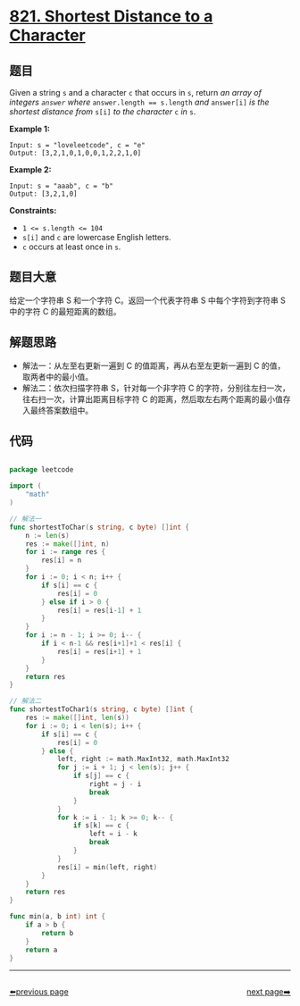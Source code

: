 # [821. Shortest Distance to a Character](https://leetcode.com/problems/shortest-distance-to-a-character/)


## 题目

Given a string `s` and a character `c` that occurs in `s`, return *an array of integers `answer` where* `answer.length == s.length` *and* `answer[i]` *is the shortest distance from* `s[i]` *to the character* `c` *in* `s`.

**Example 1:**

```
Input: s = "loveleetcode", c = "e"
Output: [3,2,1,0,1,0,0,1,2,2,1,0]
```

**Example 2:**

```
Input: s = "aaab", c = "b"
Output: [3,2,1,0]
```

**Constraints:**

- `1 <= s.length <= 104`
- `s[i]` and `c` are lowercase English letters.
- `c` occurs at least once in `s`.

## 题目大意

给定一个字符串 S 和一个字符 C。返回一个代表字符串 S 中每个字符到字符串 S 中的字符 C 的最短距离的数组。

## 解题思路

- 解法一：从左至右更新一遍到 C 的值距离，再从右至左更新一遍到 C 的值，取两者中的最小值。
- 解法二：依次扫描字符串 S，针对每一个非字符 C 的字符，分别往左扫一次，往右扫一次，计算出距离目标字符 C 的距离，然后取左右两个距离的最小值存入最终答案数组中。

## 代码

```go

package leetcode

import (
	"math"
)

// 解法一
func shortestToChar(s string, c byte) []int {
	n := len(s)
	res := make([]int, n)
	for i := range res {
		res[i] = n
	}
	for i := 0; i < n; i++ {
		if s[i] == c {
			res[i] = 0
		} else if i > 0 {
			res[i] = res[i-1] + 1
		}
	}
	for i := n - 1; i >= 0; i-- {
		if i < n-1 && res[i+1]+1 < res[i] {
			res[i] = res[i+1] + 1
		}
	}
	return res
}

// 解法二
func shortestToChar1(s string, c byte) []int {
	res := make([]int, len(s))
	for i := 0; i < len(s); i++ {
		if s[i] == c {
			res[i] = 0
		} else {
			left, right := math.MaxInt32, math.MaxInt32
			for j := i + 1; j < len(s); j++ {
				if s[j] == c {
					right = j - i
					break
				}
			}
			for k := i - 1; k >= 0; k-- {
				if s[k] == c {
					left = i - k
					break
				}
			}
			res[i] = min(left, right)
		}
	}
	return res
}

func min(a, b int) int {
	if a > b {
		return b
	}
	return a
}

```



----------------------------------------------
<div style="display: flex;justify-content: space-between;align-items: center;">
<p><a href="https://books.halfrost.com/leetcode/ChapterFour/0800~0899/0820.Short-Encoding-of-Words/">⬅️previous page</a></p>
<p><a href="https://books.halfrost.com/leetcode/ChapterFour/0800~0899/0823.Binary-Trees-With-Factors/">next page➡️</a></p>
</div>
